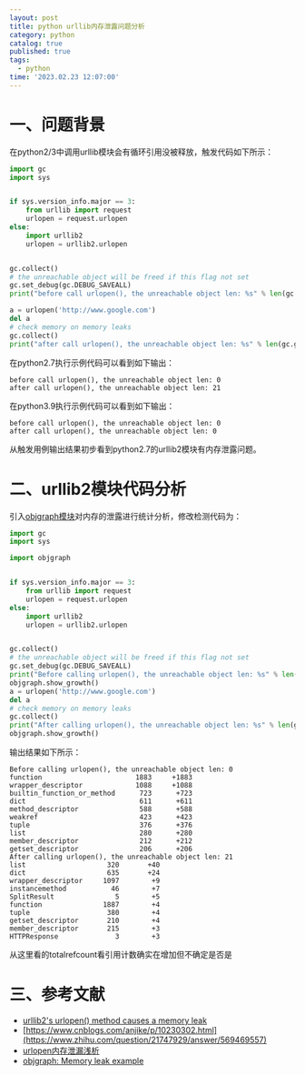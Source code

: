 ```yaml
---
layout: post
title: python urllib内存泄露问题分析
category: python
catalog: true
published: true
tags:
  - python
time: '2023.02.23 12:07:00'
---
```


# 一、问题背景
在python2/3中调用urllib模块会有循环引用没被释放，触发代码如下所示：
```python
import gc
import sys


if sys.version_info.major == 3:
    from urllib import request
    urlopen = request.urlopen
else:
    import urllib2
    urlopen = urllib2.urlopen


gc.collect()
# the unreachable object will be freed if this flag not set
gc.set_debug(gc.DEBUG_SAVEALL)
print("before call urlopen(), the unreachable object len: %s" % len(gc.garbage))

a = urlopen('http://www.google.com')
del a
# check memory on memory leaks
gc.collect()
print("after call urlopen(), the unreachable object len: %s" % len(gc.garbage))
```
在python2.7执行示例代码可以看到如下输出：
```shell
before call urlopen(), the unreachable object len: 0
after call urlopen(), the unreachable object len: 21
```
在python3.9执行示例代码可以看到如下输出：
```shell
before call urlopen(), the unreachable object len: 0
after call urlopen(), the unreachable object len: 0
```
从触发用例输出结果初步看到python2.7的urllib2模块有内存泄露问题。

# 二、urllib2模块代码分析
引入[objgraph模块](https://pypi.org/project/objgraph/)对内存的泄露进行统计分析，修改检测代码为：
```python
import gc
import sys

import objgraph


if sys.version_info.major == 3:
    from urllib import request
    urlopen = request.urlopen
else:
    import urllib2
    urlopen = urllib2.urlopen


gc.collect()
# the unreachable object will be freed if this flag not set
gc.set_debug(gc.DEBUG_SAVEALL)
print("Before calling urlopen(), the unreachable object len: %s" % len(gc.garbage))
objgraph.show_growth()
a = urlopen('http://www.google.com')
del a
# check memory on memory leaks
gc.collect()
print("After calling urlopen(), the unreachable object len: %s" % len(gc.garbage))
objgraph.show_growth()
```
输出结果如下所示：
```shell
Before calling urlopen(), the unreachable object len: 0
function                       1883     +1883
wrapper_descriptor             1088     +1088
builtin_function_or_method      723      +723
dict                            611      +611
method_descriptor               588      +588
weakref                         423      +423
tuple                           376      +376
list                            280      +280
member_descriptor               212      +212
getset_descriptor               206      +206
After calling urlopen(), the unreachable object len: 21
list                    320       +40
dict                    635       +24
wrapper_descriptor     1097        +9
instancemethod           46        +7
SplitResult               5        +5
function               1887        +4
tuple                   380        +4
getset_descriptor       210        +4
member_descriptor       215        +3
HTTPResponse              3        +3
```
从这里看的totalrefcount看引用计数确实在增加但不确定是否是
# 三、参考文献
- [urllib2's urlopen() method causes a memory leak](https://github.com/python/cpython/issues/42012)
- [https://www.cnblogs.com/anjike/p/10230302.html](https://www.zhihu.com/question/21747929/answer/569469557)
- [urlopen内存泄漏浅析](https://www.cnblogs.com/anjike/p/10230302.html)
- [objgraph: Memory leak example](https://mg.pov.lt/objgraph/#memory-leak-example)